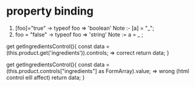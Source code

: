 property binding 
================

1) [foo]="true" -> typeof foo => 'boolean'  Note :-   [a] = "_";
2) foo = "false" -> typeof foo => 'string'  Note :=   a = _ ;


get getIngredientsControl(){
    const data = (<FormArray>this.product.get('ingredients')).controls; => correct
    return data;
}

get getIngredientsControl(){
    const data = (this.product.controls["ingredients"] as FormArray).value; => wrong (html control eill affect)
    return data;
  }